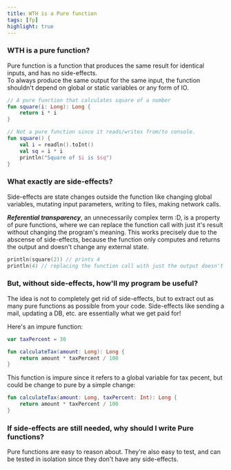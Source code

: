 ```yaml
---
title: WTH is a Pure function
tags: [fp]
highlight: true
---
```


### WTH is a pure function?
Pure function is a function that produces the same result for identical inputs, and has no side-effects.  
To always produce the same output for the same input, the function shouldn't depend on global or static variables or any form of IO.

```kotlin
// A pure function that calculates square of a number
fun square(i: Long): Long {
    return i * i
}

// Not a pure function since it reads/writes from/to console.
fun square() {
    val i = readln().toInt()
    val sq = i * i
    println("Square of $i is $sq")
}
```

### What exactly are side-effects?

Side-effects are state changes outside the function like changing global variables, mutating input parameters, writing to files, making network calls.

**_Referential transparency_**, an unnecessarily complex term :D, is a property of pure functions, where we can replace the function call with just it's result without changing the program's meaning. This works precisely due to the abscense of side-effects, because the function only computes and returns the output and doesn't change any external state.

```kotlin
println(square(2)) // prints 4
println(4) // replacing the function call with just the output doesn't change the program's meaning
```

### But, without side-effects, how'll my program be useful?
The idea is not to completely get rid of side-effects, but to extract out as many pure functions as possible from your code. Side-effects like sending a mail, updating a DB, etc. are essentially what we get paid for!

Here's an impure function:
```kotlin
var taxPercent = 30

fun calculateTax(amount: Long): Long {
    return amount * taxPercent / 100
}
```

This function is impure since it refers to a global variable for tax pecent, but could be change to pure by a simple change:

```kotlin
fun calculateTax(amount: Long, taxPercent: Int): Long {
    return amount * taxPercent / 100
}
```

### If side-effects are still needed, why should I write Pure functions?
Pure functions are easy to reason about.
They're also easy to test, and can be tested in isolation since they don't have any side-effects.
